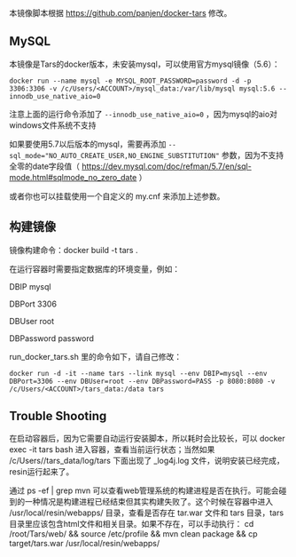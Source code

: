 本镜像脚本根据 https://github.com/panjen/docker-tars 修改。

MySQL
-----
本镜像是Tars的docker版本，未安装mysql，可以使用官方mysql镜像（5.6）：
```
docker run --name mysql -e MYSQL_ROOT_PASSWORD=password -d -p 3306:3306 -v /c/Users/<ACCOUNT>/mysql_data:/var/lib/mysql mysql:5.6 --innodb_use_native_aio=0
```
注意上面的运行命令添加了 `--innodb_use_native_aio=0` ，因为mysql的aio对windows文件系统不支持

如果要使用5.7以后版本的mysql，需要再添加 `--sql_mode="NO_AUTO_CREATE_USER,NO_ENGINE_SUBSTITUTION"` 参数，因为不支持全零的date字段值（ https://dev.mysql.com/doc/refman/5.7/en/sql-mode.html#sqlmode_no_zero_date ）

或者你也可以挂载使用一个自定义的 my.cnf 来添加上述参数。

构建镜像
-------
镜像构建命令：docker build -t tars .

在运行容器时需要指定数据库的环境变量，例如：

DBIP mysql

DBPort 3306

DBUser root

DBPassword password

run_docker_tars.sh 里的命令如下，请自己修改：
```
docker run -d -it --name tars --link mysql --env DBIP=mysql --env DBPort=3306 --env DBUser=root --env DBPassword=PASS -p 8080:8080 -v /c/Users/<ACCOUNT>/tars_data:/data tars
```

Trouble Shooting
----------------

在启动容器后，因为它需要自动运行安装脚本，所以耗时会比较长，可以 docker exec -it tars bash 进入容器，查看当前运行状态；当然如果 /c/Users/<ACCOUNT>/tars_data/log/tars 下面出现了 _log4j.log 文件，说明安装已经完成，resin运行起来了。

通过 ps -ef | grep mvn 可以查看web管理系统的构建进程是否在执行。可能会碰到的一种情况是构建进程已经结束但其实构建失败了。这个时候在容器中进入 /usr/local/resin/webapps/ 目录，查看是否存在 tar.war 文件和 tars 目录，tars目录里应该包含html文件和相关目录。如果不存在，可以手动执行： cd /root/Tars/web/ && source /etc/profile && mvn clean package && cp target/tars.war /usr/local/resin/webapps/
